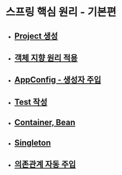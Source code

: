 # 스프링 핵심 원리 - 기본편

- ## [Project 생성](./src/project/README.md)

- ## [객체 지향 원리 적용](./src/main/java/Documents/Doc_OOP/README.md)

- ## [AppConfig - 생성자 주입](./src/main/java/Documents/Doc_AppConfig/README.md)

- ## [Test 작성](./src/test/README.md)

- ## [Container, Bean](./src/main/java/Documents/Doc_BeanCantainer/README.md)

- ## [Singleton](./src/main/java/Documents/Doc_Singleton/README.md)

- ## [의존관계 자동 주입](./src/main/java/Documents/Doc_DependencyInjection/README.md)